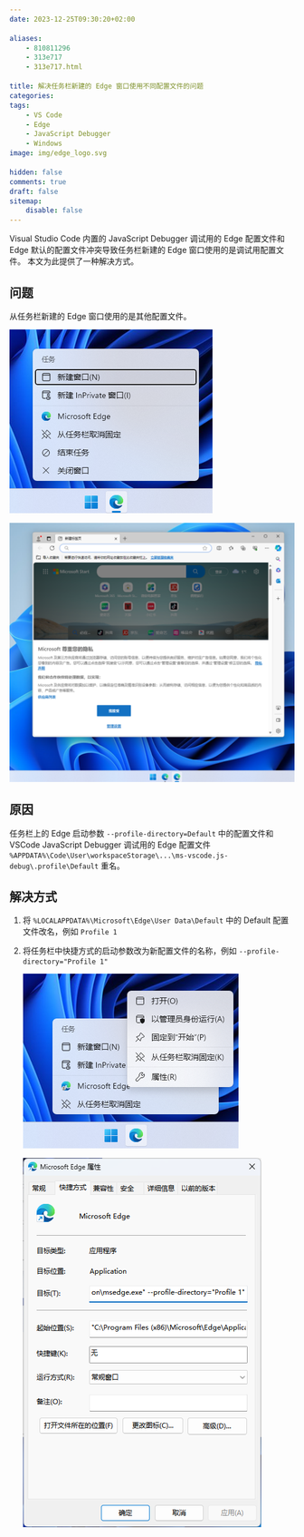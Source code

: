 ```yaml
---
date: 2023-12-25T09:30:20+02:00

aliases:
    - 810811296
    - 313e717
    - 313e717.html

title: 解决任务栏新建的 Edge 窗口使用不同配置文件的问题
categories:
tags:
    - VS Code
    - Edge
    - JavaScript Debugger
    - Windows
image: img/edge_logo.svg

hidden: false
comments: true
draft: false
sitemap:
    disable: false
---
```


Visual Studio Code 内置的 JavaScript Debugger 调试用的 Edge 配置文件和 Edge 默认的配置文件冲突导致任务栏新建的 Edge 窗口使用的是调试用配置文件。
本文为此提供了一种解决方式。

## 问题

从任务栏新建的 Edge 窗口使用的是其他配置文件。

![从任务栏中新建 Edge 窗口](img/edge_create_new_window.webp)

![新窗口使用不同配置文件](img/edge_new_window.webp)

## 原因

任务栏上的 Edge 启动参数 `--profile-directory=Default` 中的配置文件和 VSCode JavaScript Debugger 调试用的 Edge 配置文件 `%APPDATA%\Code\User\workspaceStorage\...\ms-vscode.js-debug\.profile\Default` 重名。

## 解决方式

1. 将 `%LOCALAPPDATA%\Microsoft\Edge\User Data\Default` 中的 Default 配置文件改名，例如 `Profile 1`
2. 将任务栏中快捷方式的启动参数改为新配置文件的名称，例如 `--profile-directory="Profile 1"`

    ![查看任务栏快捷方式的属性](img/edge_shortcut_properties.webp)

    ![修改启动参数](img/edge_shortcut_change_properties.webp)
